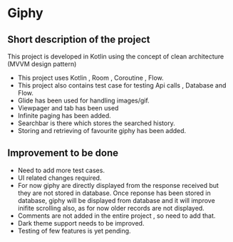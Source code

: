 # Giphy

## Short description of the project
This project is developed in Kotlin using the concept of clean architecture (MVVM design pattern)
- This project uses Kotlin , Room , Coroutine , Flow.
- This project also contains test case for testing Api calls , Database and Flow.
- Glide has been used for handling images/gif.
- Viewpager and tab has been used
- Infinite paging has been added.
- Searchbar is there which stores the searched history.
- Storing and retrieving of favourite giphy has been added.

## Improvement to be done
- Need to add more test cases.
- UI related changes required.
- For now giphy are directly displayed from the response received but they are not stored in database. Once reponse has been stored in database, giphy will be displayed from database and it will improve inifite scrolling also, as for now older records are not displayed.
- Comments are not added in the entire project , so need to add that.
- Dark theme support needs to be improved.
- Testing of few features is yet pending.

